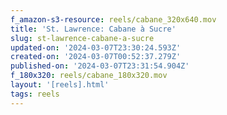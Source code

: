 ```yaml
---
f_amazon-s3-resource: reels/cabane_320x640.mov
title: 'St. Lawrence: Cabane à Sucre'
slug: st-lawrence-cabane-a-sucre
updated-on: '2024-03-07T23:30:24.593Z'
created-on: '2024-03-07T00:52:37.279Z'
published-on: '2024-03-07T23:31:54.904Z'
f_180x320: reels/cabane_180x320.mov
layout: '[reels].html'
tags: reels
---
```



